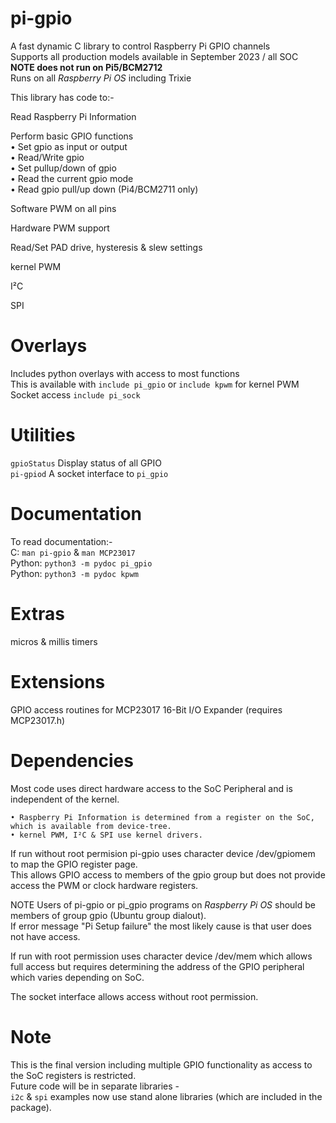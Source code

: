 # pi-gpio
A fast dynamic C library to control Raspberry Pi GPIO channels  
Supports all production models available in September 2023 / all SOC  
**NOTE does not run on Pi5/BCM2712**  
Runs on all *Raspberry Pi OS* including Trixie 

This library has code to:-

Read Raspberry Pi Information

Perform basic GPIO functions  
	• Set gpio as input or output  
	• Read/Write gpio  
	• Set pullup/down of gpio  
	• Read the current gpio mode  
	• Read gpio pull/up down (Pi4/BCM2711 only)

Software PWM on all pins

Hardware PWM support

Read/Set PAD drive, hysteresis & slew settings

kernel PWM

I²C

SPI

Overlays
========
Includes python overlays with access to most functions  
This is available with `include pi_gpio` or `include kpwm` for kernel PWM
Socket access `include pi_sock`

Utilities
=========
`gpioStatus` Display status of all GPIO  
`pi-gpiod`	A socket interface to `pi_gpio`

Documentation
=============
To read documentation:-  
	C:	`man pi-gpio` & `man MCP23017`  
	Python:	`python3 -m pydoc pi_gpio`  
	Python:	`python3 -m pydoc kpwm`  

Extras
======
micros & millis timers

Extensions
==========
GPIO access routines for MCP23017 16-Bit I/O Expander (requires MCP23017.h)

Dependencies
============

Most code uses direct hardware access to the SoC Peripheral and is independent of the kernel.

	• Raspberry Pi Information is determined from a register on the SoC, which is available from device-tree.  
	• kernel PWM, I²C & SPI use kernel drivers.

If run without root permision pi-gpio uses character device /dev/gpiomem to map the GPIO register page.  
This allows GPIO access to members of the gpio group but does not provide access the PWM or clock hardware registers.

NOTE Users of pi-gpio or pi_gpio programs on *Raspberry Pi OS* should be members of group gpio (Ubuntu group dialout).  
If error message "Pi Setup failure" the most likely cause is that user does not have access. 

If run with root permission uses character device /dev/mem which allows full access but requires determining the address of the GPIO peripheral which varies depending on SoC.

The socket interface allows access without root permission.

Note
====
This is the final version including multiple GPIO functionality as access to the SoC registers is restricted.  
Future code will be in separate libraries -  
`i2c` & `spi` examples now use stand alone libraries (which are included in the package).
